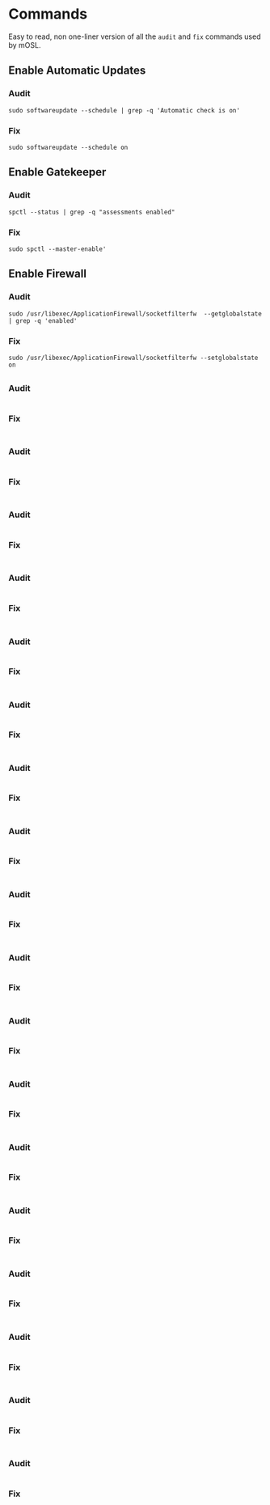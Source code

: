 # Commands 

Easy to read, non one-liner version of all the `audit` and `fix` commands used by mOSL.   


## Enable Automatic Updates

### Audit
```
sudo softwareupdate --schedule | grep -q 'Automatic check is on'
```

### Fix 
```
sudo softwareupdate --schedule on
```

## Enable Gatekeeper

### Audit
```
spctl --status | grep -q "assessments enabled"
```

### Fix 
```
sudo spctl --master-enable'
```

## Enable Firewall

### Audit
```
sudo /usr/libexec/ApplicationFirewall/socketfilterfw  --getglobalstate | grep -q 'enabled'
```

### Fix 
```
sudo /usr/libexec/ApplicationFirewall/socketfilterfw --setglobalstate on
```

## 

### Audit
```

```

### Fix 
```

```

## 

### Audit
```

```

### Fix 
```

```

## 

### Audit
```

```

### Fix 
```

```

## 

### Audit
```

```

### Fix 
```

```

## 

### Audit
```

```

### Fix 
```

```

## 

### Audit
```

```

### Fix 
```

```

## 

### Audit
```

```

### Fix 
```

```

## 

### Audit
```

```

### Fix 
```

```

## 

### Audit
```

```

### Fix 
```

```

## 

### Audit
```

```

### Fix 
```

```

## 

### Audit
```

```

### Fix 
```

```

## 

### Audit
```

```

### Fix 
```

```

## 

### Audit
```

```

### Fix 
```

```

## 

### Audit
```

```

### Fix 
```

```

## 

### Audit
```

```

### Fix 
```

```

## 

### Audit
```

```

### Fix 
```

```

## 

### Audit
```

```

### Fix 
```

```

## 

### Audit
```

```

### Fix 
```

```
